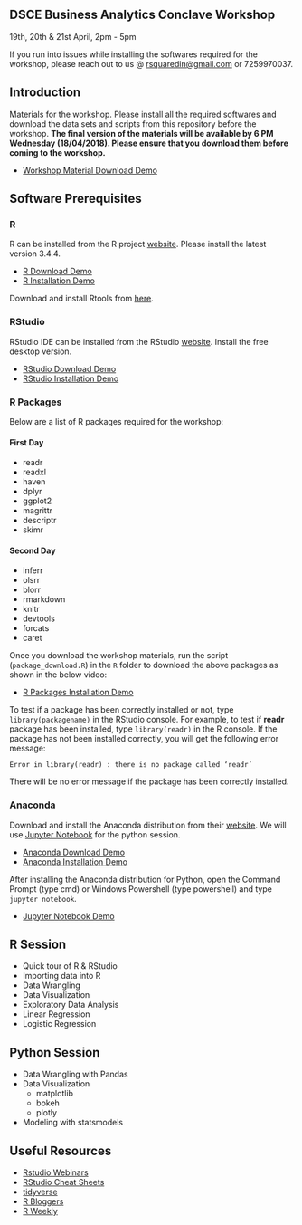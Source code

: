
DSCE Business Analytics Conclave Workshop
-----------------------------------------

19th, 20th & 21st April, 2pm - 5pm

If you run into issues while installing the softwares required for the workshop, please reach out to us @ <rsquaredin@gmail.com> or 7259970037.

Introduction
------------

Materials for the workshop. Please install all the required softwares and download the data sets and scripts from this repository before the workshop. **The final version of the materials will be available by 6 PM Wednesday (18/04/2018). Please ensure that you download them before coming to the workshop.**

-   [Workshop Material Download Demo](https://vimeo.com/265157284)

Software Prerequisites
----------------------

### R

R can be installed from the R project [website](https://cran.r-project.org/). Please install the latest version 3.4.4.

-   [R Download Demo](https://vimeo.com/265157309)
-   [R Installation Demo](https://vimeo.com/265157340)

Download and install Rtools from [here](http://cran.us.r-project.org/bin/windows/Rtools/).

### RStudio

RStudio IDE can be installed from the RStudio [website](https://www.rstudio.com/products/rstudio/download/). Install the free desktop version.

-   [RStudio Download Demo](https://vimeo.com/265158190)
-   [RStudio Installation Demo](https://vimeo.com/265157379)

### R Packages

Below are a list of R packages required for the workshop:

#### First Day

-   readr
-   readxl
-   haven
-   dplyr
-   ggplot2
-   magrittr
-   descriptr
-   skimr

#### Second Day

-   inferr
-   olsrr
-   blorr
-   rmarkdown
-   knitr
-   devtools
-   forcats
-   caret

Once you download the workshop materials, run the script (`package_download.R`) in the `R` folder to download the above packages as shown in the below video:

-   [R Packages Installation Demo](https://vimeo.com/265157256)

To test if a package has been correctly installed or not, type `library(packagename)` in the RStudio console. For example, to test if **readr** package has been installed, type `library(readr)` in the R console. If the package has not been installed correctly, you will get the following error message:

`Error in library(readr) : there is no package called ‘readr’`

There will be no error message if the package has been correctly installed.

### Anaconda

Download and install the Anaconda distribution from their [website](https://www.anaconda.com/download/). We will use [Jupyter Notebook](http://jupyter.org/) for the python session.

-   [Anaconda Download Demo](https://vimeo.com/265158166)
-   [Anaconda Installation Demo](https://vimeo.com/265157200)

After installing the Anaconda distribution for Python, open the Command Prompt (type cmd) or Windows Powershell (type powershell) and type `jupyter notebook`.

-   [Jupyter Notebook Demo](https://vimeo.com/265161739)

R Session
---------

-   Quick tour of R & RStudio
-   Importing data into R
-   Data Wrangling
-   Data Visualization
-   Exploratory Data Analysis
-   Linear Regression
-   Logistic Regression

Python Session
--------------

-   Data Wrangling with Pandas
-   Data Visualization
    -   matplotlib
    -   bokeh
    -   plotly
-   Modeling with statsmodels

Useful Resources
----------------

-   [Rstudio Webinars](https://www.rstudio.com/resources/webinars/)
-   [RStudio Cheat Sheets](https://www.rstudio.com/resources/cheatsheets/)
-   [tidyverse](https://www.tidyverse.org/)
-   [R Bloggers](https://www.r-bloggers.com/)
-   [R Weekly](https://rweekly.org/)
